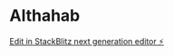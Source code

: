 # Althahab

[Edit in StackBlitz next generation editor ⚡️](https://stackblitz.com/~/github.com/Weaam123/Althahab)
